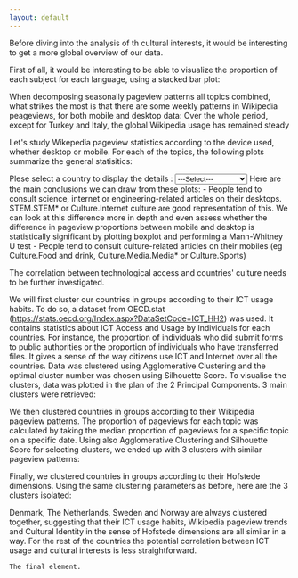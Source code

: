 ```yaml
---
layout: default
---
```



Before diving into the analysis of th cultural interests, it would be interesting to get a more global overview of our data. 

First of all, it would be interesting to be able to visualize the proportion of each subject for each language, using a stacked bar plot:
<include proportion plot>

When decomposing seasonally pageview patterns all topics combined, what strikes the most is that there are some weekly patterns in Wikipedia peageviews, for both mobile and desktop data:
<include plot step5> 
Over the whole period, except for Turkey and Italy, the global Wikipedia usage has remained steady


Let's study Wikepedia pageview statistics according to the device used, whether desktop or mobile. For each of the topics, the following plots summarize the general statisitics: 

<html>
Plese select a country to display the details :
<label for="registration_select_country"></label>
<select id="registration_selection_country" name="registration_country">
    <option value = "select country" selected="selected_country"> ---Select--- </option>
    <option value = "Sweden">Sweden</option>
    <option value = "Denmark">Denmark</option>
    <option value = "Italy">Italy</option>
    <option value = "Norway">Norway</option>
    <option value = "Germany">Germany</option>
    <option value = "Japan">Japan</option>
    <option value = "Netherlands">Netherlands</option>
    <option value = "Finland">Finland</option>
    <option value = "Catalonia">Catalonia</option>
    <option value = "Turkey">Turkey</option>
    <option value = "Weighted average">Weighted average</option>
</select>

<section id = "show_Sweden" style="display: none;">
<p>
<h3><b>Sweden</b></h3>
<br>
<br>
<p align='center'>
<img src="images/Sweden_wiki.png" />
</p>
</p>
</section>



<section id = "show_Denmark" style="display: none;">
<p>
<h3><b>Denmark</b></h3>
<br>
<br>
<p align='center'>
<img src="images/Denmark_wiki.png" />
</p>
</p>
</section>



<section id = "show_Italy" style="display: none;">
<p>
<h3><b>Italy</b></h3>
<br>
<br>
<p align='center'>
<img src="images/Italy_wiki.png" />
</p>
</p>
</section>



<section id = "show_Norway" style="display: none;">
<p>
<h3><b>Norway</b></h3>
<br>
<br>
<p align='center'>
<img src="images/Norway_wiki.png" />
</p>
</p>
</section>




<section id = "show_Germany" style="display: none;">
<p>
<h3><b>Germany</b></h3>
<br>
<br>
<p align='center'>
<img src="images/Germany_wiki.png" />
</p>
</p>
</section>




<section id = "show_Japan" style="display: none;">
<p>
<h3><b>Japan</b></h3>
<br>
<br>
<p align='center'>
<img src="images/Japan_wiki.png" />
</p>
</p>
</section>



<section id = "show_Netherlands" style="display: none;">
<p>
<h3><b>The Netherlands</b></h3>
<br>
<br>
<p align='center'>
<img src="images/Netherlands_wiki.png" />
</p>
</p>
</section>



<section id = "show_Finland" style="display: none;">
<p>
<h3><b>Finland</b></h3>
<br>
<br>
<p align='center'>
<img src="images/Finland_wiki.png" />
</p>
</p>
</section>



<section id = "show_Catalonia" style="display: none;">
<p>
<h3><b>Catalonia</b></h3>
<br>
<br>
<p align='center'>
<img src="images/Catalonya_wiki.png" />
</p>
</p>
</section>



<section id = "show_Turkey" style="display: none;">
<p>
<h3><b>Turkey</b></h3>
<br>
<br>
<p align='center'>
<img src="images/Turkey_wiki.png" />
</p>
</p>
</section>
Here are the main conclusions we can draw from these plots:
- People tend to consult science, internet or engineering-related articles on their desktops.
STEM.STEM* or Culture.Internet culture are good representation of this. We can look at this difference more in depth and even assess whether the difference in pageview proportions between mobile and desktop is statistically significant by plotting boxplot and performing a Mann-Whitney U test
<include the boxplots for these subjects>
- People tend to consult culture-related articles on their mobiles (eg Culture.Food and drink, Culture.Media.Media* or Culture.Sports)
<include boxplots for these subjects>


The correlation between technological access and countries' culture needs to be further investigated. 

We will first cluster our countries in groups according to their ICT usage habits. To do so, a dataset from OECD.stat (https://stats.oecd.org/Index.aspx?DataSetCode=ICT_HH2) was used. It contains statistics about ICT Access and Usage by Individuals for each countries. For instance, the proportion of individuals who did submit forms to public authorities or the proportion of individuals who have transferred files. It gives a sense of the way citizens use ICT and Internet over all the countries. 
Data was clustered using Agglomerative Clustering and the optimal cluster number was chosen using Silhouette Score. To visualise the clusters, data was plotted in the plan of the 2 Principal Components. 3 main clusters were retrieved:

<include the image>

We then clustered countries in groups according to their Wikipedia pageview patterns. The proportion of pageviews for each topic was calculated by taking the median proportion of pageviews for a specific topic on a specific date. Using also Agglomerative Clustering and Silhouette Score for selecting clusters, we ended up with 3 clusters with similar pageview patterns:

<include the image>

Finally, we clustered countries in groups according to their Hofstede dimensions. Using the same clustering parameters as before, here are the 3 clusters isolated:

<include the image>

Denmark, The Netherlands, Sweden and Norway are always clustered together, suggesting that their ICT usage habits, Wikipedia pageview trends and Cultural Identity in the sense of Hofstede dimensions are all similar in a way. 
For the rest of the countries the potential correlation between ICT usage and cultural interests is less straightforward. 









```
The final element.
```